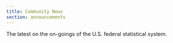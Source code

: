 ```yaml
---
title: Community News
section: announcements
---
```

<p>The latest on the on-goings of the U.S. federal statistical system.</p>